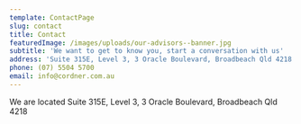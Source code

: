 ```yaml
---
template: ContactPage
slug: contact
title: Contact
featuredImage: /images/uploads/our-advisors--banner.jpg
subtitle: 'We want to get to know you, start a conversation with us'
address: 'Suite 315E, Level 3, 3 Oracle Boulevard, Broadbeach Qld 4218'
phone: (07) 5504 5700
email: info@cordner.com.au
---
```

We are located Suite 315E, Level 3, 3 Oracle Boulevard, Broadbeach Qld 4218
